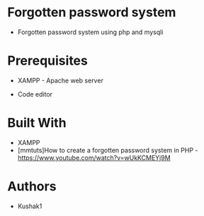 # Forgotten password system

 * Forgotten password system using php and mysqli

# Prerequisites

 * XAMPP - Apache web server
 
 * Code editor

# Built With

 * XAMPP
 * [mmtuts]How to create a forgotten password system in PHP  - https://www.youtube.com/watch?v=wUkKCMEYj9M
 
# Authors
 * Kushak1
